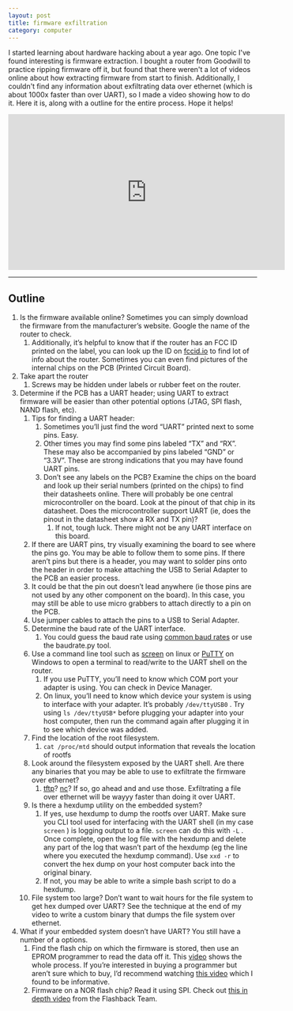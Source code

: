 ```yaml
---
layout: post
title: firmware exfiltration
category: computer
---
```

I started learning about hardware hacking about a year ago. One topic I've found interesting is firmware extraction. I bought a router from Goodwill to practice ripping firmware off it, but found that there weren't a lot of videos online about how extracting firmware from start to finish. Additionally, I couldn't find any information about exfiltrating data over ethernet (which is about 1000x faster than over UART), so I made a video showing how to do it. Here it is, along with a outline for the entire process. Hope it helps!

<iframe width="560" height="315" src="https://www.youtube.com/embed/fxTVpxTXwBg?si=ROyE5Ow0d0kQAK47" title="YouTube video player" frameborder="0" allow="accelerometer; autoplay; clipboard-write; encrypted-media; gyroscope; picture-in-picture; web-share" allowfullscreen></iframe>

---

## Outline

1. Is the firmware available online? Sometimes you can simply download the firmware from the manufacturer’s website. Google the name of the router to check.
    1. Additionally, it’s helpful to know that if the router has an FCC ID printed on the label, you can look up the ID on [fccid.io](https://fccid.io) to find lot of info about the router. Sometimes you can even find pictures of the internal chips on the PCB (Printed Circuit Board).
2. Take apart the router
    1. Screws may be hidden under labels or rubber feet on the router.
3. Determine if the PCB has a UART header; using UART to extract firmware will be easier than other potential options (JTAG, SPI flash, NAND flash, etc). 
    1. Tips for finding a UART header:
        1. Sometimes you’ll just find the word “UART” printed next to some pins. Easy.
        2. Other times you may find some pins labeled “TX” and “RX”. These may also be accompanied by pins labeled “GND” or “3.3V”. These are strong indications that you may have found UART pins.
        3. Don’t see any labels on the PCB? Examine the chips on the board and look up their serial numbers (printed on the chips) to find their datasheets online. There will probably be one central microcontroller on the board. Look at the pinout of that chip in its datasheet. Does the microcontroller support UART (ie, does the pinout in the datasheet show a RX and TX pin)?
            1. If not, tough luck. There might not be any UART interface on this board.
    2. If there are UART pins, try visually examining the board to see where the pins go. You may be able to follow them to some pins. If there aren’t pins but there is a header, you may want to solder pins onto the header in order to make attaching the USB to Serial Adapter to the PCB an easier process. 
    3. It could be that the pin out doesn’t lead anywhere (ie those pins are not used by any other component on the board). In this case, you may still be able to use micro grabbers to attach directly to a pin on the PCB.
    4. Use jumper cables to attach the pins to a USB to Serial Adapter.
    5. Determine the baud rate of the UART interface.
        1. You could guess the baud rate using [common baud rates](https://lucidar.me/en/serialib/most-used-baud-rates-table/) or use the baudrate.py tool.
    6. Use a command line tool such as [screen](https://linux.die.net/man/1/screen) on linux or [PuTTY](https://www.chiark.greenend.org.uk/~sgtatham/putty/) on Windows to open a terminal to read/write to the UART shell on the router.
        1. If you use PuTTY, you’ll need to know which COM port your adapter is using. You can check in Device Manager.
        2. On linux, you’ll need to know which device your system is using to interface with your adapter. It’s probably `/dev/ttyUSB0` . Try using `ls /dev/ttyUSB*` before plugging your adapter into your host computer, then run the command again after plugging it in to see which device was added.
    7. Find the location of the root filesystem.
        1. `cat /proc/mtd` should output information that reveals the location of rootfs
    8. Look around the filesystem exposed by the UART shell. Are there any binaries that you may be able to use to exfiltrate the firmware over ethernet?
        1. [tftp](https://linux.die.net/man/1/tftp)? [nc](https://linux.die.net/man/1/nc)? If so, go ahead and and use those. Exfiltrating a file over ethernet will be wayyy faster than doing it over UART.
    9. Is there a hexdump utility on the embedded system?
        1. If yes, use hexdump to dump the rootfs over UART. Make sure you CLI tool used for interfacing with the UART shell (in my case `screen` ) is logging output to a file. `screen` can do this with `-L` . Once complete, open the log file with the hexdump and delete any part of the log that wasn’t part of the hexdump (eg the line where you executed the hexdump command). Use `xxd -r` to convert the hex dump on your host computer back into the original binary.
        2. If not, you may be able to write a simple bash script to do a hexdump.
    10. File system too large? Don’t want to wait hours for the file system to get hex dumped over UART? See the technique at the end of my video to write a custom binary that dumps the file system over ethernet.
4. What if your embedded system doesn’t have UART? You still have a number of a options.
    1. Find the flash chip on which the firmware is stored, then use an EPROM programmer to read the data off it. This [video](https://www.youtube.com/watch?v=tVJ78gOnRl8&pp=ygUmbWF0dCBicm93bmNoaXAgb2ZmIGZpcm13YXJlIGV4dHJhY3Rpb24%3D) shows the whole process. If you’re interested in buying a programmer but aren’t sure which to buy, I’d recommend watching [this video](https://www.youtube.com/watch?v=42VCmOVWAyc) which I found to be informative.
    2. Firmware on a NOR flash chip? Read it using SPI. Check out [this in depth video](https://www.youtube.com/watch?v=nruUuDalNR0&pp=ygUNc3BpIG5vciBmbGFzaA%3D%3D) from the Flashback Team.

